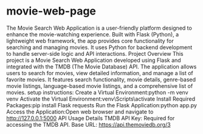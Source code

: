 # movie-web-page
The Movie Search Web Application is a user-friendly platform designed to enhance the movie-watching experience. Built with Flask (Python), a lightweight web framework, the app provides core functionality for searching and managing movies. It uses Python for backend development to handle server-side logic and API interactions.
Project Overview
This project is a Movie Search Web Application developed using Flask and integrated with the TMDB (The Movie Database) API. The application allows users to search for movies, view detailed information, and manage a list of favorite movies. It features search functionality, movie details, genre-based movie listings, language-based movie listings, and a comprehensive list of movies.
setup instructions:
Create a Virtual Environment:python -m venv venv
Activate the Virtual Environment:venv\Scripts\activate
Install Required Packages:pip install Flask requests
Run the Flask Application:python app.py
Access the Application:Open web browser and navigate to http://127.0.0.1:5000
API Usage Details
TMDB API Key: Required for accessing the TMDB API.
Base URL: https://api.themoviedb.org/3
